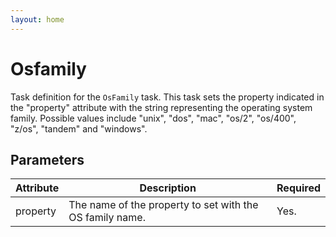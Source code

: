 ```yaml
---
layout: home
---
```

Osfamily
========

Task definition for the `OsFamily` task. This task sets the property indicated in the "property" attribute with the string representing the operating system family. Possible values include "unix", "dos", "mac", "os/2", "os/400", "z/os", "tandem" and "windows".

Parameters
----------

| Attribute | Description                                              | Required |
|-----------|----------------------------------------------------------|----------|
| property  | The name of the property to set with the OS family name. | Yes.     |


